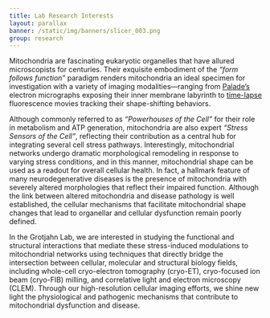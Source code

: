 ```yaml
---
title: Lab Research Interests
layout: parallax
banner: /static/img/banners/slicer_003.png
group: research
---
```


Mitochondria are fascinating eukaryotic organelles that have allured microscopists for centuries. Their exquisite embodiment of the *“form follows function”* paradigm renders mitochondria an ideal specimen for investigation with a variety of imaging modalities—ranging from [Palade’s](https://journals.sagepub.com/doi/pdf/10.1177/1.4.188) electron micrographs exposing their inner membrane labyrinth to [time-lapse](https://www.molbiolcell.org/doi/abs/10.1091/mbc.8.7.1233) fluorescence movies tracking their shape-shifting behaviors.

Although commonly referred to as *“Powerhouses of the Cell”* for their role in metabolism and ATP generation, mitochondria are also expert *“Stress Sensors of the Cell”*, reflecting their contribution as a central hub for integrating several cell stress pathways. Interestingly, mitochondrial networks undergo dramatic morphological remodeling in response to varying stress conditions, and in this manner, mitochondrial shape can be used as a readout for overall cellular health. In fact, a hallmark feature of many neurodegenerative diseases is the presence of mitochondria with severely altered morphologies that reflect their impaired function. Although the link between altered mitochondria and disease pathology is well established, the cellular mechanisms that facilitate mitochondrial shape changes that lead to organellar and cellular dysfunction remain poorly defined.
 
In the Grotjahn Lab, we are interested in studying the functional and structural interactions that mediate these stress-induced modulations to mitochondrial networks using techniques that directly bridge the intersection between cellular, molecular and structural biology fields, including whole-cell cryo-electron tomography (cryo-ET), cryo-focused ion beam (cryo-FIB) milling, and correlative light and electron microscopy (CLEM). Through our high-resolution cellular imaging efforts, we shine new light the physiological and pathogenic mechanisms that contribute to mitochondrial dysfunction and disease.
 
 

